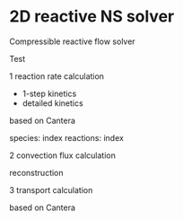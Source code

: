 # 2D reactive NS solver
Compressible reactive flow solver

Test

1 reaction rate calculation
- 1-step kinetics
- detailed kinetics 

based on Cantera

species: index
reactions: index


2 convection flux calculation

reconstruction


3 transport calculation

based on Cantera
